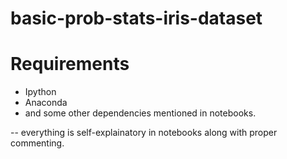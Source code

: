 # basic-prob-stats-iris-dataset

# Requirements
- Ipython
- Anaconda
- and some other dependencies mentioned in notebooks.

-- everything is self-explainatory in notebooks along with proper commenting.
